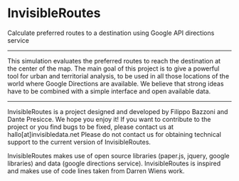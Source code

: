 InvisibleRoutes
===============

Calculate preferred routes to a destination using Google API directions service


----

This simulation evaluates the preferred routes to reach the destination at the center of the map.
The main goal of this project is to give a powerful tool for urban and territorial analysis,
to be used in all those locations of the world where Google Directions are available.
We believe that strong ideas have to be combined with a simple interface and open available data.

----

InvisibleRoutes is a project designed and developed by Filippo Bazzoni and Dante Presicce. We hope you enjoy it!
If you want to contribute to the project or you find bugs to be fixed, please contact us at hallo[at]invisibledata.net
Please do not contact us for obtaining technical support to the current version of InvisibleRoutes.

InvisibleRoutes makes use of open source libraries (paper.js, jquery, google libraries)
and data (google directions service). InvisibleRoutes is inspired and makes use of code lines taken from Darren Wiens work.

